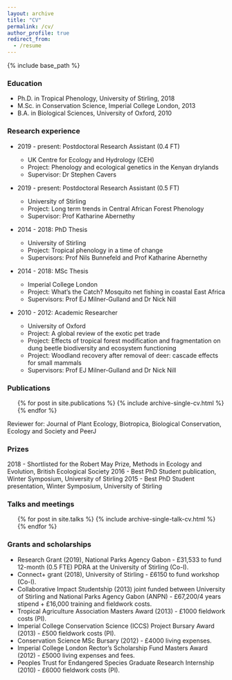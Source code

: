 ```yaml
---
layout: archive
title: "CV"
permalink: /cv/
author_profile: true
redirect_from:
  - /resume
---
```


{% include base_path %}

### Education
* Ph.D. in Tropical Phenology, University of Stirling, 2018
* M.Sc. in Conservation Science, Imperial College London, 2013
* B.A. in Biological Sciences, University of Oxford, 2010

### Research experience
* 2019 - present: Postdoctoral Research Assistant (0.4 FT) 
  * UK Centre for Ecology and Hydrology (CEH)
  * Project: Phenology and ecological genetics in the Kenyan drylands
  * Supervisor: Dr Stephen Cavers

* 2019 - present: Postdoctoral Research Assistant (0.5 FT) 
  * University of Stirling
  * Project: Long term trends in Central African Forest Phenology
  * Supervisor: Prof Katharine Abernethy

* 2014 - 2018: PhD Thesis
  * University of Stirling
  * Project: Tropical phenology in a time of change
  * Supervisors: Prof Nils Bunnefeld and Prof Katharine Abernethy

* 2014 - 2018: MSc Thesis
  * Imperial College London
  * Project: What’s the Catch? Mosquito net fishing in coastal East Africa
  * Supervisors: Prof EJ Milner-Gulland and Dr Nick Nill

* 2010 - 2012: Academic Researcher
  * University of Oxford
  * Project: A global review of the exotic pet trade
  * Project: Effects of tropical forest modification and fragmentation on dung beetle biodiversity and ecosystem functioning
  * Project: Woodland recovery after removal of deer: cascade effects for small mammals 
  * Supervisors: Prof EJ Milner-Gulland and Dr Nick Nill

### Publications
  <ul>{% for post in site.publications %}
    {% include archive-single-cv.html %}
  {% endfor %}</ul>

Reviewer for: Journal of Plant Ecology, Biotropica, Biological Conservation, Ecology and Society and PeerJ

### Prizes
2018 - Shortlisted for the Robert May Prize, Methods in Ecology and Evolution, British Ecological Society
2016 - Best PhD Student publication, Winter Symposium, University of Stirling
2015 - Best PhD Student presentation, Winter Symposium, University of Stirling

### Talks and meetings
  <ul>{% for post in site.talks %}
    {% include archive-single-talk-cv.html %}
  {% endfor %}</ul>
  
### Grants and scholarships
* Research Grant (2019), National Parks Agency Gabon - £31,533 to fund 12-month (0.5 FTE) PDRA at the University of Stirling (Co-I).
* Connect+ grant (2018), University of Stirling - £6150 to fund workshop (Co-I).
* Collaborative Impact Studentship (2013) joint funded between University of Stirling and National Parks Agency Gabon (ANPN) - £67,200/4 years stipend + £16,000 training and fieldwork costs.
* Tropical Agriculture Association Masters Award (2013) - £1000 fieldwork costs (PI).
* Imperial College Conservation Science (ICCS) Project Bursary Award (2013) - £500 fieldwork costs (PI).
* Conservation Science MSc Bursary (2012) - £4000 living expenses.
* Imperial College London Rector’s Scholarship Fund Masters Award (2012) - £5000 living expenses and fees.
* Peoples Trust for Endangered Species Graduate Research Internship (2010) - £6000 fieldwork costs (PI).
